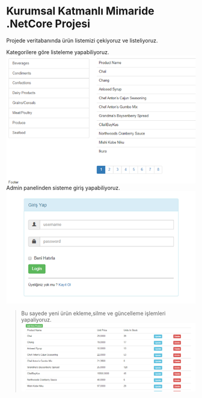# Kurumsal Katmanlı Mimaride .NetCore Projesi
Projede veritabanında ürün listemizi çekiyoruz ve listeliyoruz.</br>


Kategorilere göre listeleme yapabiliyoruz.</br>
![](category.gif)</br>
Admin panelinden sisteme giriş yapabiliyoruz.
![](login-gif.gif)</br>
> Bu sayede yeni ürün ekleme,silme ve güncelleme işlemleri yapaliyoruz.
![](add-update.gif)</br>
